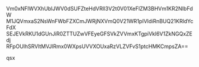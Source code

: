 Vm0xNFlWVXhUblJWV0dSUFZteHdVRll3V2t0V01XeFlZM3BHVm1KR2NIbFdW
M1JQVmxaS2NsWnFWbFZXCmJWRjNXVmQ0V21WR1pIVldiRnBUQ21KRldYcFdX
SEJEVkRKU1dGUnJiR0ZTTUZwVFEyeGFSVkZVVmxKTgpiVkl6V1ZkNGQxZEdj
RFpOUlhSRVltMVJlRmx0WXpsUVVXOUxaRzVLZVFvS1ptcHMKCmpsZA==

qsx